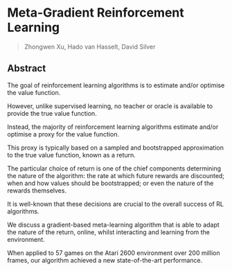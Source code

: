 # Meta-Gradient Reinforcement Learning
> Zhongwen Xu, Hado van Hasselt, David Silver

## Abstract
The goal of reinforcement learning algorithms is to estimate and/or optimise the value function. 

However, unlike supervised learning, no teacher or oracle is available to provide the true value function. 

Instead, the majority of reinforcement learning algorithms estimate and/or optimise a proxy for the value function. 

This proxy is typically based on a sampled and bootstrapped approximation to the true value function, known as a return. 

The particular choice of return is one of the chief components determining the nature of the algorithm: the rate at which future rewards are discounted; when and how values should be bootstrapped; or even the nature of the rewards themselves. 

It is well-known that these decisions are crucial to the overall success of RL algorithms. 

We discuss a gradient-based meta-learning algorithm that is able to adapt the nature of the return, online, whilst interacting and learning from the environment. 

When applied to 57 games on the Atari 2600 environment over 200 million frames, our algorithm achieved a new state-of-the-art performance.
